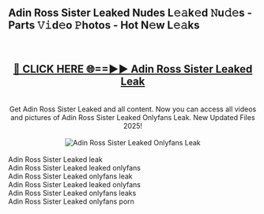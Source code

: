 <h2>Adin Ross Sister Leaked Nudes L𝚎𝚊k𝚎d 𝙽u𝚍𝚎s - Parts 𝚅𝚒d𝚎o 𝙿hotos - Hot N𝚎w L𝚎𝚊ks</h2>
<br>
<div align="center">
<h2><a href="https://213.232.235.80/live/video.php?q=adin-ross-sister-leaked" rel="nofollow">🔴 CLICK HERE 🌐==►► Adin Ross Sister Leaked Leak</a></h2>
<br>
Get Adin Ross Sister Leaked and all content. Now you can access all videos and pictures of Adin Ross Sister Leaked Onlyfans Leak. New Updated Files 2025!
<br>
<br>
<a href="https://213.232.235.80/live/video.php?q=adin-ross-sister-leaked" rel="nofollow" data-target="animated-image.originalLink"><img src="https://i.imgur.com/1EjSzPs.png" alt="Adin Ross Sister Leaked Onlyfans Leak" style="max-width: 100%; display: inline-block;" data-target="animated-image.originalImage"></a>
</div>
<br>
Adin Ross Sister Leaked leak<br>
Adin Ross Sister Leaked leaked onlyfans<br>
Adin Ross Sister Leaked onlyfans leak<br>
Adin Ross Sister Leaked leaked onlyfans<br>
Adin Ross Sister Leaked onlyfans leaks<br>
Adin Ross Sister Leaked onlyfans porn
